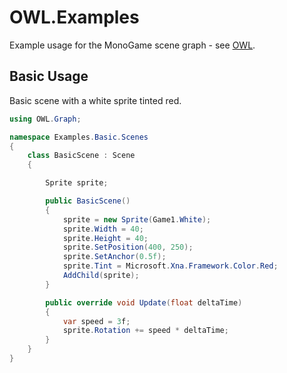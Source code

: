 # OWL.Examples
Example usage for the MonoGame scene graph - see [OWL](https://github.com/Owlzy/OWL).

## Basic Usage

Basic scene with a white sprite tinted red.

```csharp
using OWL.Graph;

namespace Examples.Basic.Scenes
{
    class BasicScene : Scene
    {

        Sprite sprite;

        public BasicScene()
        {
            sprite = new Sprite(Game1.White);
            sprite.Width = 40;
            sprite.Height = 40;
            sprite.SetPosition(400, 250);
            sprite.SetAnchor(0.5f);
            sprite.Tint = Microsoft.Xna.Framework.Color.Red;
            AddChild(sprite);
        }

        public override void Update(float deltaTime)
        {
            var speed = 3f;
            sprite.Rotation += speed * deltaTime;
        }
    }
}
```

